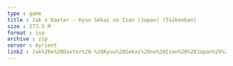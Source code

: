 ```yaml
---
type : game
title : Jak x Daxter - Kyuu Sekai no Isan (Japan) (Taikenban)
size : 273.5 M
format : iso
archive : zip
server : myrient
link2 : Jak%20x%20Daxter%20-%20Kyuu%20Sekai%20no%20Isan%20%28Japan%29%20%28Taikenban%29
---
```

